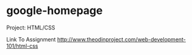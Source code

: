 # google-homepage

Project: HTML/CSS

Link To Assignment
http://www.theodinproject.com/web-development-101/html-css